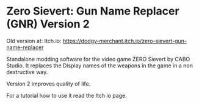 # Zero Sievert: Gun Name Replacer (GNR) Version 2

Old version at:
Itch.io: https://dodgy-merchant.itch.io/zero-sievert-gun-name-replacer

Standalone modding software for the video game ZERO Sievert by CABO Studio. It replaces the Display names of the weapons in the game in a non destructive way.

Version 2 improves quality of life.

For a tutorial how to use it read the Itch io page.
